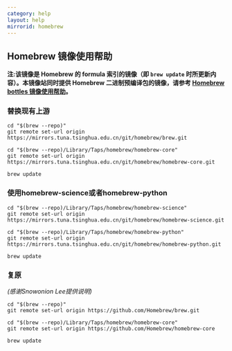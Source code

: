 ```yaml
---
category: help
layout: help
mirrorid: homebrew
---
```


## Homebrew 镜像使用帮助

**注:该镜像是 Homebrew 的 formula 索引的镜像（即 `brew update` 时所更新内容）。本镜像站同时提供 Homebrew 二进制预编译包的镜像，请参考 [Homebrew bottles 镜像使用帮助](https://mirrors.tuna.tsinghua.edu.cn/help/homebrew-bottles/)。**

### 替换现有上游

```
cd "$(brew --repo)"
git remote set-url origin https://mirrors.tuna.tsinghua.edu.cn/git/homebrew/brew.git

cd "$(brew --repo)/Library/Taps/homebrew/homebrew-core"
git remote set-url origin https://mirrors.tuna.tsinghua.edu.cn/git/homebrew/homebrew-core.git

brew update
```

### 使用homebrew-science或者homebrew-python

```
cd "$(brew --repo)/Library/Taps/homebrew/homebrew-science"
git remote set-url origin https://mirrors.tuna.tsinghua.edu.cn/git/homebrew/homebrew-science.git

cd "$(brew --repo)/Library/Taps/homebrew/homebrew-python"
git remote set-url origin https://mirrors.tuna.tsinghua.edu.cn/git/homebrew/homebrew-python.git

brew update
```

### 复原

_(感谢Snowonion Lee提供说明)_

```
cd "$(brew --repo)"
git remote set-url origin https://github.com/Homebrew/brew.git

cd "$(brew --repo)/Library/Taps/homebrew/homebrew-core"
git remote set-url origin https://github.com/Homebrew/homebrew-core

brew update
```
